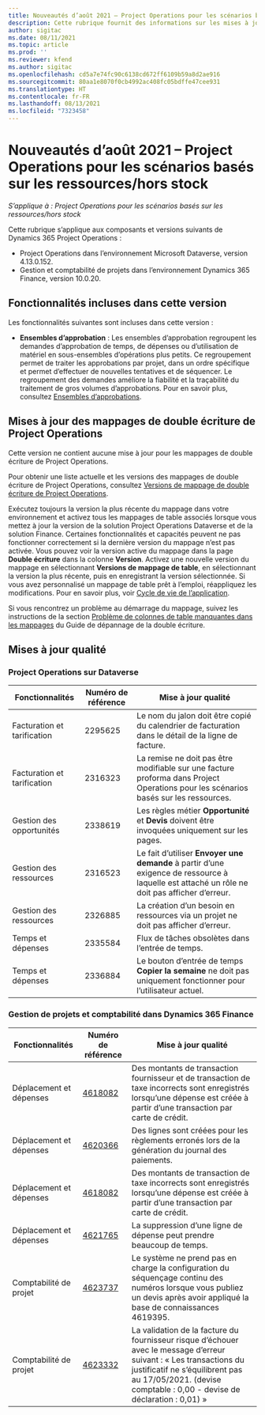 ```yaml
---
title: Nouveautés d’août 2021 – Project Operations pour les scénarios basés sur les ressources/hors stock
description: Cette rubrique fournit des informations sur les mises à jour de qualité disponibles dans la version d’août 2021 de Project Operations pour les scénarios basés sur les ressources/hors stock.
author: sigitac
ms.date: 08/11/2021
ms.topic: article
ms.prod: ''
ms.reviewer: kfend
ms.author: sigitac
ms.openlocfilehash: cd5a7e74fc90c6138cd672ff6109b59a8d2ae916
ms.sourcegitcommit: 80aa1e8070f0cb4992ac408fc05bdffe47cee931
ms.translationtype: HT
ms.contentlocale: fr-FR
ms.lasthandoff: 08/13/2021
ms.locfileid: "7323458"
---
```

# <a name="whats-new-august-2021---project-operations-for-resourcenon-stocked-based-scenarios"></a>Nouveautés d’août 2021 – Project Operations pour les scénarios basés sur les ressources/hors stock

*S’applique à : Project Operations pour les scénarios basés sur les ressources/hors stock*

Cette rubrique s’applique aux composants et versions suivants de Dynamics 365 Project Operations :

   - Project Operations dans l’environnement Microsoft Dataverse, version 4.13.0.152.
   - Gestion et comptabilité de projets dans l’environnement Dynamics 365 Finance, version 10.0.20.

## <a name="features-included-in-this-release"></a>Fonctionnalités incluses dans cette version

Les fonctionnalités suivantes sont incluses dans cette version :

- **Ensembles d’approbation** : Les ensembles d’approbation regroupent les demandes d’approbation de temps, de dépenses ou d’utilisation de matériel en sous-ensembles d’opérations plus petits. Ce regroupement permet de traiter les approbations par projet, dans un ordre spécifique et permet d’effectuer de nouvelles tentatives et de séquencer. Le regroupement des demandes améliore la fiabilité et la traçabilité du traitement de gros volumes d’approbations. Pour en savoir plus, consultez [Ensembles d’approbations](../approvals/approval-sets.md).

## <a name="project-operations-dual-write-maps-updates"></a>Mises à jour des mappages de double écriture de Project Operations

Cette version ne contient aucune mise à jour pour les mappages de double écriture de Project Operations. 

Pour obtenir une liste actuelle et les versions des mappages de double écriture de Project Operations, consultez [Versions de mappage de double écriture de Project Operations](../environment/resource-dual-write-maps.md).

Exécutez toujours la version la plus récente du mappage dans votre environnement et activez tous les mappages de table associés lorsque vous mettez à jour la version de la solution Project Operations Dataverse et de la solution Finance. Certaines fonctionnalités et capacités peuvent ne pas fonctionner correctement si la dernière version du mappage n’est pas activée. Vous pouvez voir la version active du mappage dans la page **Double écriture** dans la colonne **Version**. Activez une nouvelle version du mappage en sélectionnant **Versions de mappage de table**, en sélectionnant la version la plus récente, puis en enregistrant la version sélectionnée. Si vous avez personnalisé un mappage de table prêt à l’emploi, réappliquez les modifications. Pour en savoir plus, voir [Cycle de vie de l’application](/dynamics365/fin-ops-core/dev-itpro/data-entities/dual-write/app-lifecycle-management).

Si vous rencontrez un problème au démarrage du mappage, suivez les instructions de la section [Problème de colonnes de table manquantes dans les mappages](/dynamics365/fin-ops-core/dev-itpro/data-entities/dual-write/dual-write-troubleshooting-finops-upgrades#missing-table-columns-issue-on-maps) du Guide de dépannage de la double écriture.

## <a name="quality-updates"></a>Mises à jour qualité

### <a name="project-operations-on-dataverse"></a>Project Operations sur Dataverse

| **Fonctionnalités** | **Numéro de référence** | **Mise à jour qualité** |
| --- | --- | --- |
| Facturation et tarification | 2295625 | Le nom du jalon doit être copié du calendrier de facturation dans le détail de la ligne de facture. |
| Facturation et tarification | 2316323 | La remise ne doit pas être modifiable sur une facture proforma dans Project Operations pour les scénarios basés sur les ressources. |
| Gestion des opportunités | 2338619 | Les règles métier **Opportunité** et **Devis** doivent être invoquées uniquement sur les pages. |
| Gestion des ressources | 2316523 | Le fait d’utiliser **Envoyer une demande** à partir d’une exigence de ressource à laquelle est attaché un rôle ne doit pas afficher d’erreur. |
| Gestion des ressources | 2326885 | La création d’un besoin en ressources via un projet ne doit pas afficher d’erreur. |
| Temps et dépenses | 2335584 | Flux de tâches obsolètes dans l’entrée de temps. |
| Temps et dépenses | 2336884 | Le bouton d’entrée de temps **Copier la semaine** ne doit pas uniquement fonctionner pour l’utilisateur actuel. |


### <a name="project-management-and-accounting-on-dynamics-365-finance"></a>Gestion de projets et comptabilité dans Dynamics 365 Finance

| Fonctionnalités | Numéro de référence | Mise à jour qualité |
| --- | --- | --- |
| Déplacement et dépenses | [4618082](https://fix.lcs.dynamics.com/Issue/Details?kb=4618082&amp;bugId=583101&amp;dbType=3&amp;qc=9c85ac8ca1e5e9cd07fac9e9aa2cb0914724e28b86ad3339dacf7741f554c605) | Des montants de transaction fournisseur et de transaction de taxe incorrects sont enregistrés lorsqu’une dépense est créée à partir d’une transaction par carte de crédit. |
| Déplacement et dépenses | [4620366](https://fix.lcs.dynamics.com/Issue/Details?kb=4620366&amp;bugId=579485&amp;dbType=3&amp;qc=e864789bd95505ea624c537d585bf113c2de60b97c88439d44693dbd85aa8e92) | Des lignes sont créées pour les règlements erronés lors de la génération du journal des paiements. |
| Déplacement et dépenses | [4618082](https://fix.lcs.dynamics.com/Issue/Details?kb=4618082&amp;bugId=583101&amp;dbType=3&amp;qc=9c85ac8ca1e5e9cd07fac9e9aa2cb0914724e28b86ad3339dacf7741f554c605) | Des montants de transaction de taxe incorrects sont enregistrés lorsqu’une dépense est créée à partir d’une transaction par carte de crédit. |
| Déplacement et dépenses | [4621765](https://fix.lcs.dynamics.com/Issue/Details?kb=4621765&amp;bugId=587306&amp;dbType=3&amp;qc=6fbfad0123d4e95eaf8d5a5a2f6c354577c991b7905c852ab02d1f94e728a876) | La suppression d’une ligne de dépense peut prendre beaucoup de temps. |
| Comptabilité de projet | [4623737](https://fix.lcs.dynamics.com/Issue/Details?kb=4623737&amp;bugId=598109&amp;dbType=3&amp;qc=4101fc5865201e21815299f2ff11ae46d5d5370510868df86c25ee09a8ca1a0c) | Le système ne prend pas en charge la configuration du séquençage continu des numéros lorsque vous publiez un devis après avoir appliqué la base de connaissances 4619395. |
| Comptabilité de projet | [4623332](https://fix.lcs.dynamics.com/Issue/Details?kb=4623332&amp;bugId=586034&amp;dbType=3&amp;qc=2f64bb1977c4a9c9dd2ce9de7e72230b86eca14b6295c5bbfb614ea97ad81caf) | La validation de la facture du fournisseur risque d’échouer avec le message d’erreur suivant : « Les transactions du justificatif ne s’équilibrent pas au 17/05/2021. (devise comptable : 0,00 - devise de déclaration : 0,01) » |
